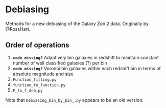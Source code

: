 # Debiasing

Methods for a new debiasing of the Galaxy Zoo 2 data. Originally by @RossHart. 

## Order of operations

1. **`code missing?`** Adaptively bin galaxies in redshift to maintain constant number of well
classified galaxies (?) per bin
2. **`code missing?`** Voronoi bin galaxies within each redshift bin in terms of absolute magnitude
and size
3. `Function_fitting.py`
4. `function_to_function.py`
5. `F_to_f_deb.py`

Note that `Debiasing_bin_by_bin_.py` appears to be an old version.
